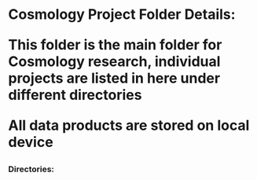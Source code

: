 <h1> Cosmology Project Folder Details:

This folder is the main folder for Cosmology research, individual projects are listed in here under different directories

<strong> All data products are stored on local device  </strong>

<h3> Directories: 


